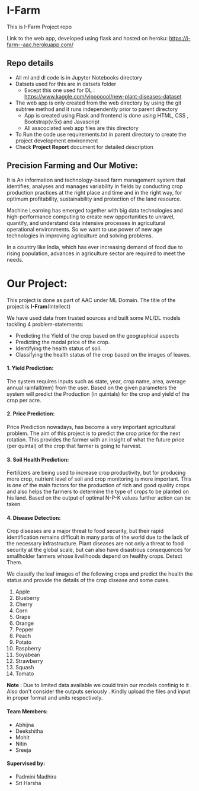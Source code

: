 # I-Farm
This is I-Farm Project repo

Link to the web app, developed using flask and hosted on heroku: https://i-farm--aac.herokuapp.com/

## Repo details
* All ml and dl code is in Jupyter Notebooks directory
* Datsets used for this are in datsets folder 
    * Except this one used for DL : https://www.kaggle.com/vipoooool/new-plant-diseases-dataset
* The web app is only created from the web directory by using the git subtree     method and it runs independently prior to parent directory
    * App is created using Flask and frontend is done using HTML, CSS , Bootstrap(v.5x) and Javascript
    * All asscociated web app files are this directory
* To Run the code use requirements.txt in parent directory to create the project development environment
* Check **Project Report** document for detailed description
## Precision Farming and Our Motive:

It is An information and technology-based farm management system that identifies, analyses and manages variability in fields by conducting crop production practices at the right place and time and in the right way, for optimum profitability, sustainability and protection of the land resource.

Machine Learning has emerged together with big data technologies and high-performance computing to create new opportunities to unravel, quantify, and understand data intensive processes in agricultural operational environments. So we want to use power of new age technologies in improving agriculture and solving problems.

In a country like India, which has ever increasing demand of food due to rising population, advances in agriculture sector are required to meet the needs.

# Our Project:
This project is done as part of AAC under ML Domain. The title of the project is **I-Fram**(Intellect)

We have used data from trusted sources and built some ML/DL models tackling 4 problem-statements:

* Predicting the Yield of the crop based on the geographical aspects
* Predicting the modal price of the crop.
* Identifying the health status of soil.
* Classifying the health status of the crop based on the images of leaves.
#### 1. Yield Prediction:

The system requires inputs such as state, year, crop name, area, average annual rainfall(mm) from the user. Based on the given parameters the system will predict the Production (in quintals) for the crop and yield of the crop per acre.

#### 2. Price Prediction:

Price Prediction nowadays, has become a very important agricultural problem. The aim of this project is to predict the crop price for the next rotation. This provides the farmer with an insight of what the future price (per quintal) of the crop that farmer is going to harvest.

#### 3. Soil Health Prediction:

Fertilizers are being used to increase crop productivity, but for producing more crop, nutrient level of soil and crop monitoring is more important. This is one of the main factors for the production of rich and good quality crops and also helps the farmers to determine the type of crops to be planted on his land. Based on the output of optimal N-P-K values further action can be taken.

#### 4. Disease Detection:

Crop diseases are a major threat to food security, but their rapid identification remains difficult in many parts of the world due to the lack of the necessary infrastructure. Plant diseases are not only a threat to food security at the global scale, but can also have disastrous consequences for smallholder farmers whose livelihoods depend on healthy crops. Detect Them.

We classify the leaf images of the following crops and predict the health the status and provide the details of the crop disease and some cures.

1. Apple
2. Blueberry
3. Cherry
4. Corn
5. Grape
6. Orange
7. Pepper
8. Peach
9. Potato
10. Raspberry
11. Soyabean
12. Strawberry
13. Squash
14. Tomato


**Note** : Due to limited data available we could train our models confinig to it . Also don't consider the outputs seriously . Kindly upload the files and input in proper format and units respectively.

#### Team Members:
* Abhijna
* Deekshitha
* Mohit
* Nitin
* Sreeja
#### Supervised by:
* Padmini Madhira
* Sri Harsha


